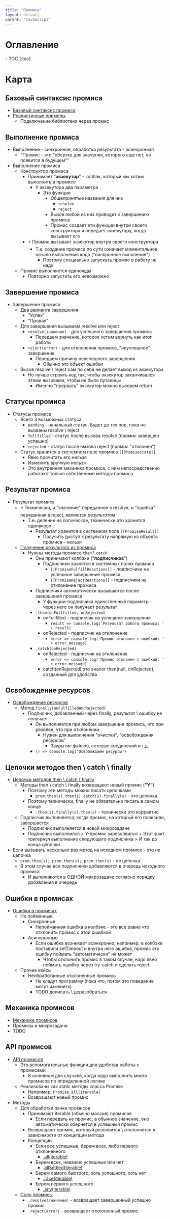 ```yaml
---
title: "Промисы"
layout: default
parent: "JavaScript"
---
```




<h1>Оглавление</h1>
- TOC
{:toc}



# Карта

## Базовый синтаксис промиса

- [Базовый синтаксис промиса](#базовый-синтаксис-промиса)
- [Реалистичные примеры](реалистичные-примеры)
  - Подключение библиотеки через промис

## Выполнение промиса

- Выполнение - синхронное, обработка результата - асинхронная
  - "Промис - это "обертка для значения, которого еще нет, но появится в будущем""
- Выполнение промиса
  - Конструктор промиса
    - Принимает "**экзекутор**" - колбэк, который мы хотим выполнить в промисе
      - У экзекутора два параметра
        - Это функции
          - Общепринятые названия для них
            - `resolve`
            - `reject`
          - Вызов любой из них приводит к завершению промиса
          - Промис создает эти функции внутри своего конструктора и передает экзекутору, когда вызывает его
    - ⚡ Промис вызывает экзекутор внутри своего конструктора
      - Т.е. создание промиса по сути означает моментальное начало выполнения кода ("синхронное выполение")
        - Поэтому специально запускать промис в работу не надо
  - Промис выполняется единожды
    - Повторно запустить его невозможно

## Завершение промиса

- Завершение промиса
  - Два варианта завершения
    - "Успех"
    - "Провал"
  - Для завершения вызываем resolve *или* reject
    - `resolve(значение)` - для успешного завершения промиса
      - Передаем значение, которое хотим вернуть как итог работы
    - `reject(error)` - для отклонения промиса, "неуспешное" завершение
      - Передаем причину неуспешного завершения
        - Обычно это объект ошибки
  - Вызов resolve \ reject сам по себе не делает выход из экзекутора
    - Но лучше строить код так, чтобы экзекутор заканчивался этими вызовами, чтобы не было путаницы
      - Именно "прервать" экзекутор можно вызовом return

## Статусы промиса

- Статусы промиса
  - Всего 3 возможных статуса
    - `pending` - начальный статус. Будет до тех пор, пока не вызваны resolve \ reject
    - `fullfilled` - статус после вызова resolve (промис завершен успешно)
    - `rejected` - статус после вызова reject (промис "отклонен")
  - Статус хранится в системном поле промиса `[[PromiseState]]`
    - Явно прочитать его нельзя
    - Изменить вручную нельзя
    - Это внутренняя механика промиса, с ним непосредственно работают только собственные методы промиса

## Результат промиса

- Результат промиса
  - ⚡ Технически, и "значение" переданное в resolve, и "ошибка" переданная в reject, являются *результатом*
    - Т.е. деление на логическое, технически это хранится одинаково
      - Результат хранится в системном поле `[[PromiseResult]]`
        - Получить доступ к результату напрямую из объекта промиса - нельзя
  - [Получение результата из промиса](получение-результата-из-промиса)
    - Нужны методы промиса `then` \ `catch`
      - Они принимают колбэки ("**подписчиков**")
        - Подписчики хранятся в системных полях промиса
          - `[[PromiseFulfillReactions]]` - подписчики на успешное завершение промиса
          - `[[PromiseRejectReactions]]` - подписчики на отклонение промиса
      - Подписчики автоматически вызываются после завершения промиса
        - У функции-подписчика единственный параметр - через него он получает результат
      - `.then(onFullfilled, onRejected)`
        - onFullfilled - подписчик на успешное завершение
          - `result => console.log('Результат работы промиса: ' + result)`
        - onRejected - подписчик на отклонение
          - `error => console.log('Промис отклонен с ошибкой: ' + error.message)`
      - `.catch(onRejected)`
        - onRejected - подписчик на отклонение
          - `error => console.log('Промис отклонен с ошибкой: ' + error.message)`
        - catch(onRejected) это аналог then(null, onRejected), созданный для удобства

## Освобождение ресурсов

- [Освобождение ресурсов](освобождение-ресурсов)
  - Метод `finally(onFulfilledAndRejected)`
    - Подписчик, добавленный через finally, результат \ ошибку не получает
      - Он выполняется при любом завершении промиса, что при резолве, что при отклонении
        - Нужен для выполнения "очистки", "освобождения ресурсов"
          - Закрытие файлов, сетевых соединений и т.д.
      - `() => console.log('Освобождаем ресурсы')`

## Цепочки методов then \ catch \ finally

- [Цепочки методов then \ catch \ finally](цепочки-then-catch-finally)
  - Методы then \ catch \ finally возвращают новый промис (**"Y"**)
    - Поэтому эти методы можно писать цепочками
      - `prom.then(s).then(s).catch(s).finally(s)` - это цепочка
    - Поэтому технически, finally не обязательно писать в самом конце
      - `.then(s).finally(s).then(s)` - технически это корректно
  - Подписчик выполняется, когда промис, на который его повесили, завершается
    - Подписчик выполняется в новой микрозадаче
    - Подписчик выполнился > Y-промис зарезолвился > Этот факт тригернул выполнение следующего подписчика > И так до конца цепочки
- Если вызывать несколько раз метод на исходном промисе - это *не* цепочка
  - `prom.then(s); prom.then(s); prom.then(s)` - не цепочка
  - В этом случае все подписчики добавляются в очередь исходного промиса
    - И выполняются в ОДНОЙ микрозадаче согласно порядку добавления в очередь

## Ошибки в промисах

- [Ошибки в промисах](ошибки-в-промисах)
  - Не пойманные
    - Синхронные
      - Непойманная ошибка в колбэке - это все равно что отклонить промис с этой ошибкой
    - Асинхронные
      - Если ошибка возникает асинхронно, например, в колбэке поставили setTimeout и внутри него ошибка, промис эту ошибку поймать "автоматически" не может
        - Чтобы отклонить промис в таком случае, надо явно поймать ошибку через try-catch и сделать reject
  - Прочие кейсы
    - Необработанные отклоненные промисы
      - Не кладут программу (пока что, потом это поведение могут изменить)
      - TODO дописать \ доразобраться

## Механика промисов

- [Механика промисов](механика-промисов)
- Промисы и микрозадачи
- TODO

## API промисов

- [API промисов](api-промисов)
  - Это вспомогательные функции для удобства работы с промисами
    - В основном для случаев, когда надо выполнить много промисов по определенной логике
  - Реализованы как static методы класса Promise
    - Например, `Promise.all(iterable)`
    - Возвращают новый промис
- Методы
  - Для обработки пачки промисов
    - Принимают iterable (обычно массив) промисов
      - Если передать не промис, а обычное значение, оно автоматически обернется в успешный промис
    - Возвращают промис, который резолвится \ отклоняется в зависимости от концепции метода
    - Концепции
      - Если все успешные, берем всех, либо первого отклоненного
        - [.all(iterable)](api-промисов#all)
      - Берем всех, неважно успешные или нет
        - [.allSettled(iterable)](api-промисов#allsettled)
      - Берем самого быстрого, хоть успешного, хоть нет
        - [.race(iterable)](api-промисов#race)
      - Берем первого успешного
        - [.any(iterable)](api-промисов#any)
  - [Соло промисы](api-промисов#resolve-и-reject)
    - `.resolve(значение)` - возвращает завершенный успешно промис
    - `.reject(error)` - возвращает отклоненный промис



















